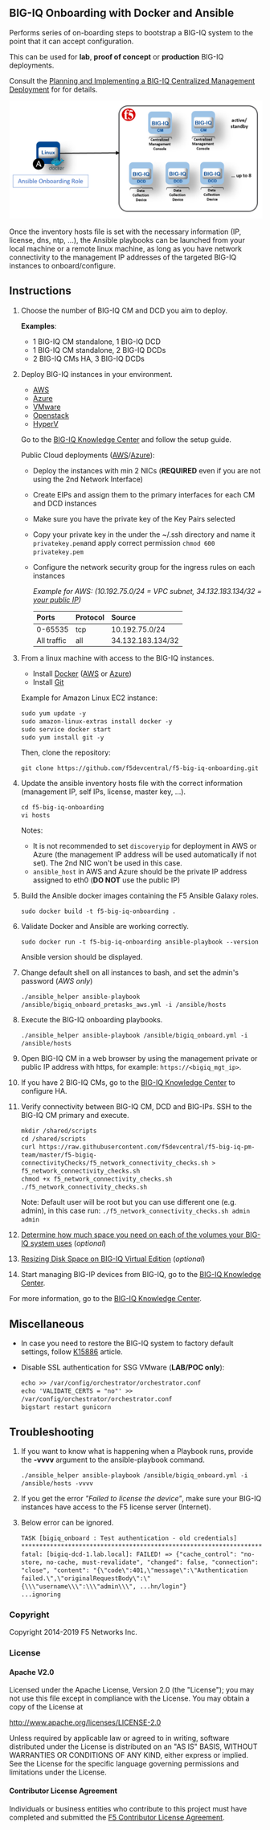 BIG-IQ Onboarding with Docker and Ansible
-----------------------------------------

Performs series of on-boarding steps to bootstrap a BIG-IQ system
to the point that it can accept configuration.

This can be used for **lab**, **proof of concept** or **production** BIG-IQ deployments.

Consult the [Planning and Implementing a BIG-IQ Centralized Management Deployment](https://techdocs.f5.com/kb/en-us/products/big-iq-centralized-mgmt/manuals/product/big-iq-centralized-management-plan-implement-deploy-6-1-0.html) for for details.

![Deployment Diagram](./images/diagram_onboarding.png)

Once the inventory hosts file is set with the necessary information (IP, license, dns, ntp, ...), the Ansible playbooks can be launched from your local machine or a remote linux machine, as long as you have network connectivity to the management IP addresses of the targeted BIG-IQ instances to onboard/configure.

Instructions
------------

1. Choose the number of BIG-IQ CM and DCD you aim to deploy.

   **Examples**:
    - 1 BIG-IQ CM standalone, 1 BIG-IQ DCD
    - 1 BIG-IQ CM standalone, 2 BIG-IQ DCDs
    - 2 BIG-IQ CMs HA, 3 BIG-IQ DCDs

2. Deploy BIG-IQ instances in your environment.

    - [AWS](https://aws.amazon.com/marketplace/pp/B00KIZG6KA?qid=1495059228012&sr=0-1&ref_=srh_res_product_title)
    - [Azure](https://azuremarketplace.microsoft.com/en-us/marketplace/apps/f5-networks.f5-big-iq?tab=Overview)
    - [VMware](https://downloads.f5.com/esd/eula.sv?sw=BIG-IQ&pro=big-iq_CM&ver=6.1.0&container=v6.1.0&_ga=2.95373976.584487124.1557161462-1415455721.1549652512)
    - [Openstack](https://downloads.f5.com/esd/eula.sv?sw=BIG-IQ&pro=big-iq_CM&ver=6.1.0&container=v6.1.0&_ga=2.200814506.584487124.1557161462-1415455721.1549652512)
    - [HyperV](https://downloads.f5.com/esd/eula.sv?sw=BIG-IQ&pro=big-iq_CM&ver=6.1.0&container=v6.1.0&_ga=2.133130250.584487124.1557161462-1415455721.1549652512)

    Go to the [BIG-IQ Knowledge Center](https://support.f5.com/csp/knowledge-center/software/BIG-IQ?module=BIG-IQ%20Centralized%20Management&version=6.1.0) and follow the setup guide.

    Public Cloud deployments ([AWS](https://techdocs.f5.com/kb/en-us/products/big-iq-centralized-mgmt/manuals/product/big-iq-centralized-management-and-amazon-web-services-setup-6-0-0.html)/[Azure](https://techdocs.f5.com/kb/en-us/products/big-iq-centralized-mgmt/manuals/product/big-iq-centralized-management-and-msft-azure-setup-6-0-0.html)):

    - Deploy the instances with min 2 NICs (**REQUIRED** even if you are not using the 2nd Network Interface)
    - Create EIPs and assign them to the primary interfaces for each CM and DCD instances
    - Make sure you have the private key of the Key Pairs selected
    - Copy your private key in the under the ~/.ssh directory and name it ``privatekey.pem``and apply correct permission ``chmod 600 privatekey.pem``
    - Configure the network security group for the ingress rules on each instances

      *Example for AWS: (10.192.75.0/24 = VPC subnet, 34.132.183.134/32 = [your public IP](https://www.whatismyip.com))*

      Ports | Protocol | Source 
      ----- | -------- | ------
      | 0-65535 | tcp | 10.192.75.0/24 |
      | All traffic | all | 34.132.183.134/32 |      
  
3. From a linux machine with access to the BIG-IQ instances.

    - Install [Docker](https://docs.docker.com/install/linux/docker-ce/ubuntu/) ([AWS](https://docs.aws.amazon.com/AmazonECS/latest/developerguide/docker-basics.html) or [Azure](https://docs.docker.com/docker-for-azure/))
    - Install [Git](https://git-scm.com/download/linux)

    Example for Amazon Linux EC2 instance:
    ```
    sudo yum update -y
    sudo amazon-linux-extras install docker -y
    sudo service docker start
    sudo yum install git -y
    ```

    Then, clone the repository:

    ```
    git clone https://github.com/f5devcentral/f5-big-iq-onboarding.git
    ```

4. Update the ansible inventory hosts file with the correct information (management IP, self IPs, license, master key, ...).

    ```
    cd f5-big-iq-onboarding
    vi hosts
    ```

    Notes:
    
    - It is not recommended to set ``discoveryip`` for deployment in AWS or Azure (the management IP address will be used automatically if not set). The 2nd NIC won't be used in this case.
    - ``ansible_host`` in AWS and Azure should be the private IP address assigned to eth0 (**DO NOT** use the public IP)

5. Build the Ansible docker images containing the F5 Ansible Galaxy roles.

    ```
    sudo docker build -t f5-big-iq-onboarding .
    ```

6. Validate Docker and Ansible are working correctly.

    ```
    sudo docker run -t f5-big-iq-onboarding ansible-playbook --version
    ```

    Ansible version should be displayed.

7. Change default shell on all instances to bash, and set the admin's password (*AWS only*)

    ```
    ./ansible_helper ansible-playbook /ansible/bigiq_onboard_pretasks_aws.yml -i /ansible/hosts
    ```

8. Execute the BIG-IQ onboarding playbooks.

    ```
    ./ansible_helper ansible-playbook /ansible/bigiq_onboard.yml -i /ansible/hosts
    ```

9. Open BIG-IQ CM in a web browser by using the management private or public IP address with https, for example: ``https://<bigiq_mgt_ip>``.

10. If you have 2 BIG-IQ CMs, go to the [BIG-IQ Knowledge Center](https://techdocs.f5.com/kb/en-us/products/big-iq-centralized-mgmt/manuals/product/big-iq-centralized-management-plan-implement-deploy-6-1-0/04.html) to configure HA.

11. Verify connectivity between BIG-IQ CM, DCD and BIG-IPs. SSH to the BIG-IQ CM primary and execute.

    ```
    mkdir /shared/scripts
    cd /shared/scripts
    curl https://raw.githubusercontent.com/f5devcentral/f5-big-iq-pm-team/master/f5-bigiq-connectivityChecks/f5_network_connectivity_checks.sh > f5_network_connectivity_checks.sh
    chmod +x f5_network_connectivity_checks.sh
    ./f5_network_connectivity_checks.sh
    ```

    Note: Default user will be root but you can use different one (e.g. admin), in this case run: ``./f5_network_connectivity_checks.sh admin admin``

12. [Determine how much space you need on each of the volumes your BIG-IQ system uses](https://techdocs.f5.com/kb/en-us/products/big-iq-centralized-mgmt/manuals/product/big-iq-centralized-management-dcd-sizing-guide-6-0-0/2.html) (*optional*)

13. [Resizing Disk Space on BIG-IQ Virtual Edition](https://techdocs.f5.com/kb/en-us/products/big-iq-centralized-mgmt/manuals/product/big-iq-centralized-management-dcd-sizing-guide-6-0-0/3.html) (*optional*)

14. Start managing BIG-IP devices from BIG-IQ, go to the [BIG-IQ Knowledge Center](https://techdocs.f5.com/kb/en-us/products/big-iq-centralized-mgmt/manuals/product/big-iq-centralized-management-device-6-1-0/02.html#concept-3571).

For more information, go to the [BIG-IQ Knowledge Center](https://support.f5.com/csp/knowledge-center/software/BIG-IQ?module=BIG-IQ%20Centralized%20Management&version=6.1.0).


Miscellaneous
-------------

- In case you need to restore the BIG-IQ system to factory default settings, follow [K15886](https://support.f5.com/csp/article/K15886) article.

- Disable SSL authentication for SSG VMware (**LAB/POC only**):

  ```
  echo >> /var/config/orchestrator/orchestrator.conf
  echo 'VALIDATE_CERTS = "no"' >> /var/config/orchestrator/orchestrator.conf
  bigstart restart gunicorn
  ```

Troubleshooting
---------------

1. If you want to know what is happening when a Playbook runs, provide the **-vvvv** argument to the ansible-playbook command.

    ```
    ./ansible_helper ansible-playbook /ansible/bigiq_onboard.yml -i /ansible/hosts -vvvv
    ```

2. If you get the error *"Failed to license the device"*, make sure your BIG-IQ instances have access to the F5 license server (Internet).

3. Below error can be ignored.

    ```
    TASK [bigiq_onboard : Test authentication - old credentials] ****************************************************************************************************************
    fatal: [bigiq-dcd-1.lab.local]: FAILED! => {"cache_control": "no-store, no-cache, must-revalidate", "changed": false, "connection": "close", "content": "{\"code\":401,\"message\":\"Authentication failed.\",\"originalRequestBody\":\"{\\\"username\\\":\\\"admin\\\", ...hn/login"}
    ...ignoring
    ```

### Copyright

Copyright 2014-2019 F5 Networks Inc.

### License

#### Apache V2.0

Licensed under the Apache License, Version 2.0 (the "License"); you may not use
this file except in compliance with the License. You may obtain a copy of the
License at

http://www.apache.org/licenses/LICENSE-2.0

Unless required by applicable law or agreed to in writing, software
distributed under the License is distributed on an "AS IS" BASIS,
WITHOUT WARRANTIES OR CONDITIONS OF ANY KIND, either express or implied.
See the License for the specific language governing permissions and limitations
under the License.

#### Contributor License Agreement

Individuals or business entities who contribute to this project must have
completed and submitted the [F5 Contributor License Agreement](http://f5-openstack-docs.readthedocs.io/en/latest/cla_landing.html).
